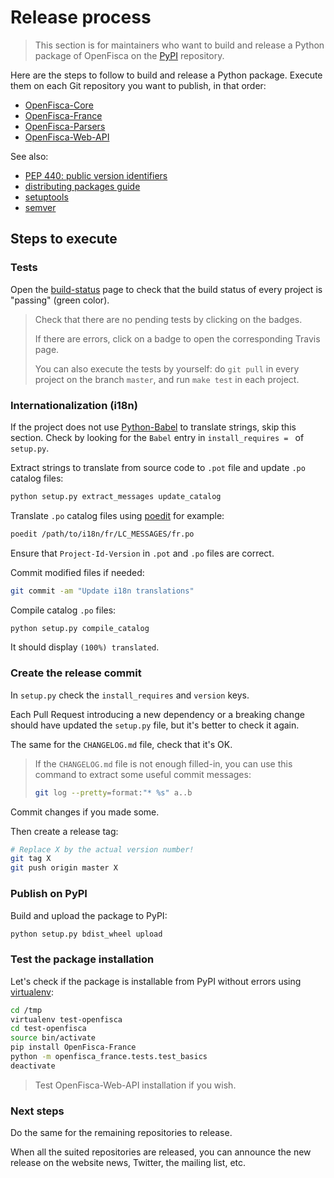 # Release process

> This section is for maintainers who want to build and release a Python package of OpenFisca on the [PyPI](https://pypi.python.org/pypi) repository.

Here are the steps to follow to build and release a Python package.
Execute them on each Git repository you want to publish, in that order:

* [OpenFisca-Core](https://github.com/openfisca/openfisca-core)
* [OpenFisca-France](https://github.com/openfisca/openfisca-france)
* [OpenFisca-Parsers](https://github.com/openfisca/openfisca-parsers)
* [OpenFisca-Web-API](https://github.com/openfisca/openfisca-web-api)

See also:

* [PEP 440: public version identifiers](http://legacy.python.org/dev/peps/pep-0440/#public-version-identifiers)
* [distributing packages guide](https://python-packaging-user-guide.readthedocs.org/en/latest/distributing.html)
* [setuptools](https://pythonhosted.org/setuptools/setuptools.html)
* [semver](http://semver.org/)

## Steps to execute

### Tests

Open the [build-status](http://www.openfisca.fr/build-status) page to check that the build status of every project is "passing" (green color).

> Check that there are no pending tests by clicking on the badges.
>
> If there are errors, click on a badge to open the corresponding Travis page.
>
> You can also execute the tests by yourself: do `git pull` in every project on the branch `master`, and run `make test` in each project.

### Internationalization (i18n)

If the project does not use [Python-Babel](http://babel.pocoo.org/) to translate strings, skip this section. Check by looking for the `Babel` entry in `install_requires = ` of `setup.py`.

Extract strings to translate from source code to `.pot` file and update `.po` catalog files:

```bash
python setup.py extract_messages update_catalog
```

Translate `.po` catalog files using [poedit](https://poedit.net/) for example:

```bash
poedit /path/to/i18n/fr/LC_MESSAGES/fr.po
```

Ensure that `Project-Id-Version` in `.pot` and `.po` files are correct.

Commit modified files if needed:

```bash
git commit -am "Update i18n translations"
```

Compile catalog `.po` files:

```bash
python setup.py compile_catalog
```

It should display `(100%) translated`.

### Create the release commit

In `setup.py` check the `install_requires` and `version` keys.

Each Pull Request introducing a new dependency or a breaking change should have updated the `setup.py` file, but it's better to check it again.

The same for the `CHANGELOG.md` file, check that it's OK.

> If the `CHANGELOG.md` file is not enough filled-in, you can use this command to extract some useful commit messages:
> ```bash
> git log --pretty=format:"* %s" a..b
> ```

Commit changes if you made some.

Then create a release tag:

```bash
# Replace X by the actual version number!
git tag X
git push origin master X
```

### Publish on PyPI

Build and upload the package to PyPI:

```bash
python setup.py bdist_wheel upload
```

### Test the package installation

Let's check if the package is installable from PyPI without errors
using [virtualenv](https://virtualenv.pypa.io/en/latest/):

```bash
cd /tmp
virtualenv test-openfisca
cd test-openfisca
source bin/activate
pip install OpenFisca-France
python -m openfisca_france.tests.test_basics
deactivate
```

> Test OpenFisca-Web-API installation if you wish.

### Next steps

Do the same for the remaining repositories to release.

When all the suited repositories are released, you can announce the new release on the website news, Twitter, the mailing list, etc.
